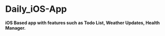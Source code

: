 # Daily_iOS-App

**iOS Based app with features such as Todo List, Weather Updates, Health Manager.**


